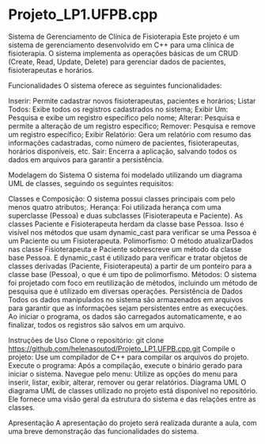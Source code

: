 # Projeto_LP1.UFPB.cpp
Sistema de Gerenciamento de Clínica de Fisioterapia
Este projeto é um sistema de gerenciamento desenvolvido em C++ para uma clínica de fisioterapia. O sistema implementa as operações básicas de um CRUD (Create, Read, Update, Delete) para gerenciar dados de pacientes, fisioterapeutas e horários.

Funcionalidades
O sistema oferece as seguintes funcionalidades:

Inserir: Permite cadastrar novos fisioterapeutas, pacientes e horários;
Listar Todos: Exibe todos os registros cadastrados no sistema;
Exibir Um: Pesquisa e exibe um registro específico pelo nome;
Alterar: Pesquisa e permite a alteração de um registro específico;
Remover: Pesquisa e remove um registro específico;
Exibir Relatório: Gera um relatório com resumo das informações cadastradas, como número de pacientes, fisioterapeutas, horários disponíveis, etc.
Sair: Encerra a aplicação, salvando todos os dados em arquivos para garantir a persistência.

Modelagem do Sistema
O sistema foi modelado utilizando um diagrama UML de classes, seguindo os seguintes requisitos:

Classes e Composição: O sistema possui classes principais com pelo menos quatro atributos;.
Herança: Foi utilizada herança com uma superclasse (Pessoa) e duas subclasses (Fisioterapeuta e Paciente). As classes Paciente e Fisioterapeuta herdam da classe base Pessoa. Isso é visível nos métodos que usam dynamic_cast para verificar se uma Pessoa é um Paciente ou um Fisioterapeuta.
Polimorfismo: O método atualizarDados nas classe Fisioterapeuta e Paciente sobrescreve um método da classe base Pessoa. E dynamic_cast é utilizado para verificar e tratar objetos de classes derivadas (Paciente, Fisioterapeuta) a partir de um ponteiro para a classe base (Pessoa), o que é um tipo de polimorfismo.
Métodos: O sistema foi projetado com foco em reutilização de métodos, incluindo um método de pesquisa que é utilizado em diversas operações.
Persistência de Dados
Todos os dados manipulados no sistema são armazenados em arquivos para garantir que as informações sejam persistentes entre as execuções. Ao iniciar o programa, os dados são carregados automaticamente, e ao finalizar, todos os registros são salvos em um arquivo.

Instruções de Uso
Clone o repositório: git clone https://github.com/helenasoutod/Projeto_LP1.UFPB.cpp.git
Compile o projeto: Use um compilador de C++ para compilar os arquivos do projeto.
Execute o programa: Após a compilação, execute o binário gerado para iniciar o sistema.
Navegue pelo menu: Utilize as opções do menu para inserir, listar, exibir, alterar, remover ou gerar relatórios.
Diagrama UML
O diagrama UML de classes utilizado no projeto está disponível no repositório. Ele fornece uma visão geral da estrutura do sistema e das relações entre as classes.

Apresentação
A apresentação do projeto será realizada durante a aula, com uma breve demonstração das funcionalidades do sistema.
